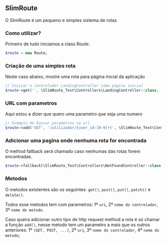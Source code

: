 ## SlimRoute

O SlimRoute é um pequeno e simples sistema de rotas

### Como utilizar?

Primeiro de tudo iniciamos a class Route:

``` php
$route = new Route;
```

### Criação de uma simples rota

Neste caso abaixo, mostre uma rota para página inicial da aplicação

``` php
// Iniciar o controlador LandingController como página inicial
$route->get('', \SlimRoute_Test\Controllers\LandingController::class, 'hello');
```

### URL com parametros

Aqui estou a dizer que quero uma parametro que seja uma numero

``` php
// Exemplo de buscar parametros na url
$route->add('GET', '/utilizador/{user_id:[0-9]+}', \SlimRoute_Test\Controllers\UserController::class, 'get');
```

### Adicionar uma pagina onde nenhuma rota for encontrada

O method fallback será chamado caso nenhumas das rotas forem encontradas.

``` php
$route->fallback(\SlimRoute_Test\Controllers\NotFoundController::class, 'get');
```

### Metodos

O metodos existentes são os seguintes: ``` get() ```, ``` post() ```, ``` put() ```, ``` patch() ``` e ``` delete() ```.

Todos esse metodos tem com parametros: 1º ``` uri ```, 2º ``` nome do controlador ```, 3º ``` nome do metodo ```.

Caso queira adicionar outro tipo de http request method a rota é só chamar a função ``` add() ```, nesse metodo tem um parametro a mais que os outros anteriores: 1º ``` (GET, POST, ...) ```, 2º ``` uri ```, 3º ``` nome do controlador ```, 4º ``` nome do metodo ```;
